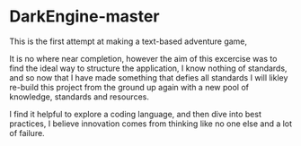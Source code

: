 DarkEngine-master
=================

This is the first attempt at making a text-based adventure game,

It is no where near completion, however the aim of this excercise was to find the ideal way to structure the application, I know nothing of standards, and so now that I have made something that defies all standards I will likley re-build this project from the ground up again with a new pool of knowledge, standards and resources.

I find it helpful to explore a coding language, and then dive into best practices, I believe innovation comes from thinking like no one else and a lot of failure.
